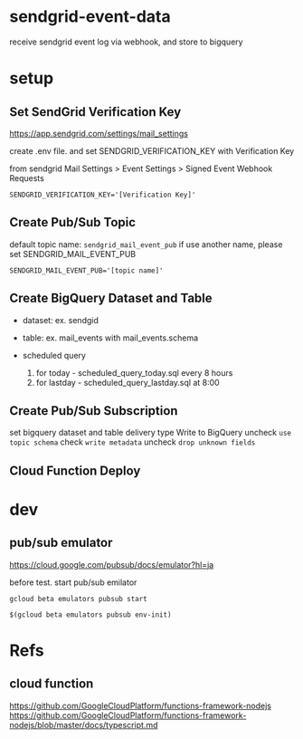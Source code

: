 # sendgrid-event-data

receive sendgrid event log via webhook, and store to bigquery

# setup

## Set SendGrid Verification Key

https://app.sendgrid.com/settings/mail_settings

create .env file. and set SENDGRID_VERIFICATION_KEY with Verification Key

from sendgrid Mail Settings > Event Settings > Signed Event Webhook Requests

```.env
SENDGRID_VERIFICATION_KEY='[Verification Key]'
```

## Create Pub/Sub Topic

default topic name: `sendgrid_mail_event_pub`
if use another name, please set SENDGRID_MAIL_EVENT_PUB

```.env
SENDGRID_MAIL_EVENT_PUB='[topic name]'
```

## Create BigQuery Dataset and Table

- dataset: ex. sendgid
- table: ex. mail_events with mail_events.schema

- scheduled query
  1. for today - scheduled_query_today.sql every 8 hours
  2. for lastday - scheduled_query_lastday.sql at 8:00

## Create Pub/Sub Subscription

set bigquery dataset and table
delivery type Write to BigQuery
uncheck `use topic schema`
check `write metadata`
uncheck `drop unknown fields`

## Cloud Function Deploy

# dev

## pub/sub emulator

https://cloud.google.com/pubsub/docs/emulator?hl=ja

before test. start pub/sub emilator

```
gcloud beta emulators pubsub start
```

```
$(gcloud beta emulators pubsub env-init)
```

# Refs

## cloud function

https://github.com/GoogleCloudPlatform/functions-framework-nodejs
https://github.com/GoogleCloudPlatform/functions-framework-nodejs/blob/master/docs/typescript.md
